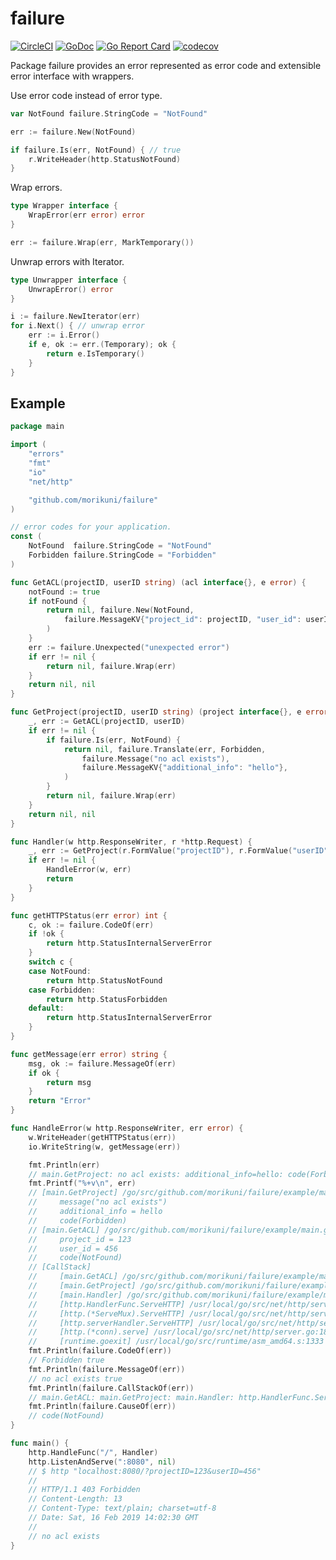# failure

[![CircleCI](https://circleci.com/gh/morikuni/failure/tree/master.svg?style=shield)](https://circleci.com/gh/morikuni/failure/tree/master)
[![GoDoc](https://godoc.org/github.com/morikuni/failure?status.svg)](https://godoc.org/github.com/morikuni/failure)
[![Go Report Card](https://goreportcard.com/badge/github.com/morikuni/failure)](https://goreportcard.com/report/github.com/morikuni/failure)
[![codecov](https://codecov.io/gh/morikuni/failure/branch/master/graph/badge.svg)](https://codecov.io/gh/morikuni/failure)

Package failure provides an error represented as error code and extensible error interface with wrappers.

Use error code instead of error type.

```go
var NotFound failure.StringCode = "NotFound"

err := failure.New(NotFound)

if failure.Is(err, NotFound) { // true
	r.WriteHeader(http.StatusNotFound)
}
```

Wrap errors.

```go
type Wrapper interface {
	WrapError(err error) error
}

err := failure.Wrap(err, MarkTemporary())
```

Unwrap errors with Iterator.

```go
type Unwrapper interface {
	UnwrapError() error
}

i := failure.NewIterator(err)
for i.Next() { // unwrap error
	err := i.Error()
	if e, ok := err.(Temporary); ok {
		return e.IsTemporary()
	}
}
```

## Example

```go
package main

import (
	"errors"
	"fmt"
	"io"
	"net/http"

	"github.com/morikuni/failure"
)

// error codes for your application.
const (
	NotFound  failure.StringCode = "NotFound"
	Forbidden failure.StringCode = "Forbidden"
)

func GetACL(projectID, userID string) (acl interface{}, e error) {
	notFound := true
	if notFound {
		return nil, failure.New(NotFound,
			failure.MessageKV{"project_id": projectID, "user_id": userID},
		)
	}
	err := failure.Unexpected("unexpected error")
	if err != nil {
		return nil, failure.Wrap(err)
	}
	return nil, nil
}

func GetProject(projectID, userID string) (project interface{}, e error) {
	_, err := GetACL(projectID, userID)
	if err != nil {
		if failure.Is(err, NotFound) {
			return nil, failure.Translate(err, Forbidden,
				failure.Message("no acl exists"),
				failure.MessageKV{"additional_info": "hello"},
			)
		}
		return nil, failure.Wrap(err)
	}
	return nil, nil
}

func Handler(w http.ResponseWriter, r *http.Request) {
	_, err := GetProject(r.FormValue("projectID"), r.FormValue("userID"))
	if err != nil {
		HandleError(w, err)
		return
	}
}

func getHTTPStatus(err error) int {
	c, ok := failure.CodeOf(err)
	if !ok {
		return http.StatusInternalServerError
	}
	switch c {
	case NotFound:
		return http.StatusNotFound
	case Forbidden:
		return http.StatusForbidden
	default:
		return http.StatusInternalServerError
	}
}

func getMessage(err error) string {
	msg, ok := failure.MessageOf(err)
	if ok {
		return msg
	}
	return "Error"
}

func HandleError(w http.ResponseWriter, err error) {
	w.WriteHeader(getHTTPStatus(err))
	io.WriteString(w, getMessage(err))

	fmt.Println(err)
	// main.GetProject: no acl exists: additional_info=hello: code(Forbidden): main.GetACL: project_id=123 user_id=456: code(NotFound)
	fmt.Printf("%+v\n", err)
	// [main.GetProject] /go/src/github.com/morikuni/failure/example/main.go:36
	//     message("no acl exists")
	//     additional_info = hello
	//     code(Forbidden)
	// [main.GetACL] /go/src/github.com/morikuni/failure/example/main.go:21
	//     project_id = 123
	//     user_id = 456
	//     code(NotFound)
	// [CallStack]
	//     [main.GetACL] /go/src/github.com/morikuni/failure/example/main.go:21
	//     [main.GetProject] /go/src/github.com/morikuni/failure/example/main.go:33
	//     [main.Handler] /go/src/github.com/morikuni/failure/example/main.go:47
	//     [http.HandlerFunc.ServeHTTP] /usr/local/go/src/net/http/server.go:1964
	//     [http.(*ServeMux).ServeHTTP] /usr/local/go/src/net/http/server.go:2361
	//     [http.serverHandler.ServeHTTP] /usr/local/go/src/net/http/server.go:2741
	//     [http.(*conn).serve] /usr/local/go/src/net/http/server.go:1847
	//     [runtime.goexit] /usr/local/go/src/runtime/asm_amd64.s:1333
	fmt.Println(failure.CodeOf(err))
	// Forbidden true
	fmt.Println(failure.MessageOf(err))
	// no acl exists true
	fmt.Println(failure.CallStackOf(err))
	// main.GetACL: main.GetProject: main.Handler: http.HandlerFunc.ServeHTTP: http.(*ServeMux).ServeHTTP: http.serverHandler.ServeHTTP: http.(*conn).serve: goexit true
	fmt.Println(failure.CauseOf(err))
	// code(NotFound)
}

func main() {
	http.HandleFunc("/", Handler)
	http.ListenAndServe(":8080", nil)
	// $ http "localhost:8080/?projectID=123&userID=456"
	//
	// HTTP/1.1 403 Forbidden
	// Content-Length: 13
	// Content-Type: text/plain; charset=utf-8
	// Date: Sat, 16 Feb 2019 14:02:30 GMT
	//
	// no acl exists
}
```
